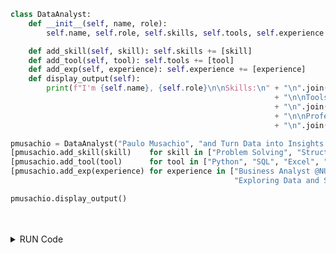 ```python
class DataAnalyst:
    def __init__(self, name, role):
        self.name, self.role, self.skills, self.tools, self.experience = name, role, [], [], []

    def add_skill(self, skill): self.skills += [skill]
    def add_tool(self, tool): self.tools += [tool]
    def add_exp(self, experience): self.experience += [experience]
    def display_output(self):
        print(f"I'm {self.name}, {self.role}\n\nSkills:\n" + "\n".join(f"- {s}" for s in self.skills)
                                                           + "\n\nToolset:\n"
                                                           + "\n".join(f"- {t}" for t in self.tools)
                                                           + "\n\nProfessional Experience:\n"
                                                           + "\n".join(f"- {e}" for e in self.experience))

pmusachio = DataAnalyst("Paulo Musachio", "and Turn Data into Insights!")
[pmusachio.add_skill(skill)    for skill in ["Problem Solving", "Structured Thinking", "Exploratory Data Analysis", "Storytelling"]]
[pmusachio.add_tool(tool)      for tool in ["Python", "SQL", "Excel", "Statistics", "BI and Data Visualization"]]
[pmusachio.add_exp(experience) for experience in ["Business Analyst @NUBANK - credit and risk",
                                                  "Exploring Data and Solving Problems in Industry for +10 years"]]

pmusachio.display_output()
```
 <br/>
  <br/>
  
<details>
  <summary>RUN Code</summary>
  <br/>
  
  I'm Paulo Musachio, and Turn Data into Insights!

  Skills:
  - Problem Solving
  - Structured Thinking
  - Exploratory Data Analysis
  - Storytelling

  Toolset:
  - Python
  - SQL
  - Excel
  - Statistics
  - BI and Data Visualization

  Profissional Experience:
  - Business Analyst @NUBANK - credit and risk
  - Exploring Data and Solving Problems in Industry for +10 years

</details>
